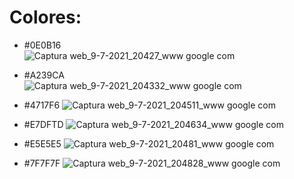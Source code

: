 # Colores: 
 * #0E0B16   
 ![Captura web_9-7-2021_20427_www google com](https://user-images.githubusercontent.com/70907846/125145031-42aad280-e0f6-11eb-82f1-793e82385fcf.jpeg)

 * #A239CA   
 ![Captura web_9-7-2021_204332_www google com](https://user-images.githubusercontent.com/70907846/125145071-62da9180-e0f6-11eb-8fee-93f81a13229f.jpeg)
 
 * #4717F6
 ![Captura web_9-7-2021_204511_www google com](https://user-images.githubusercontent.com/70907846/125145117-93223000-e0f6-11eb-96ad-4fcc38666cc0.jpeg)

 * #E7DFTD
 ![Captura web_9-7-2021_204634_www google com](https://user-images.githubusercontent.com/70907846/125145189-c49afb80-e0f6-11eb-9964-168029e9c842.jpeg)

 * #E5E5E5
 ![Captura web_9-7-2021_20481_www google com](https://user-images.githubusercontent.com/70907846/125145257-f6ac5d80-e0f6-11eb-8e10-fe68efd18cf7.jpeg)

 * #7F7F7F
 ![Captura web_9-7-2021_204828_www google com](https://user-images.githubusercontent.com/70907846/125145281-088e0080-e0f7-11eb-9344-23828de16d31.jpeg)

